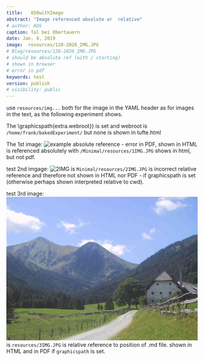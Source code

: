 ```yaml
---
title:   050withImage  
abstract: "Image referenced absolute or  relative"
# author: AOS
caption: Tal bei Obertauern
date: Jan. 4, 2019
image:  resources/120-2026_IMG.JPG 
# Blog/resources/120-2026_IMG.JPG
# should be absolute ref (with / starting)
# shown in browser
# error in pdf 
keywords: test
version: publish
# visibility: public
---
```

use `resources/img...` both for the image in the YAML header as for images in the text, as the following experiment shows. 

The \graphicspath{extra.webroot}} is set and webroot is `/home/frank/bakedExperiment/` but none is shown in tufte.html
 
The 1st image: ![example absolute reference - error in PDF, shown in HTML](/Minimal/resources/1IMG.JPG)  is referenced absolutely with `/Minimal/resources/1IMG.JPG` shows in html, but not pdf.

test 2nd imgage: ![2IMG ](Minimal/resources/2IMG.JPG) is `Minimal/resources/2IMG.JPG` is incorrect relative reference and therefore not shown in HTML nor PDF - if graphicspath is set (otherwise perhaps shown interpreted relative to cwd). 

test 3rd image: ![relative 3IMG]( resources/3IMG.JPG)  is `resources/3IMG.JPG` is  relative reference to position of .md file. shown in HTML and in PDF if `graphicspath` is set. 
